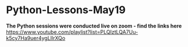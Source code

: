 # Python-Lessons-May19

**The Python sessions were conducted live on zoom - find the links here**
https://www.youtube.com/playlist?list=PLQIztLQA7Uu-k5cy7Ha9uer4ygLIlrXQo
